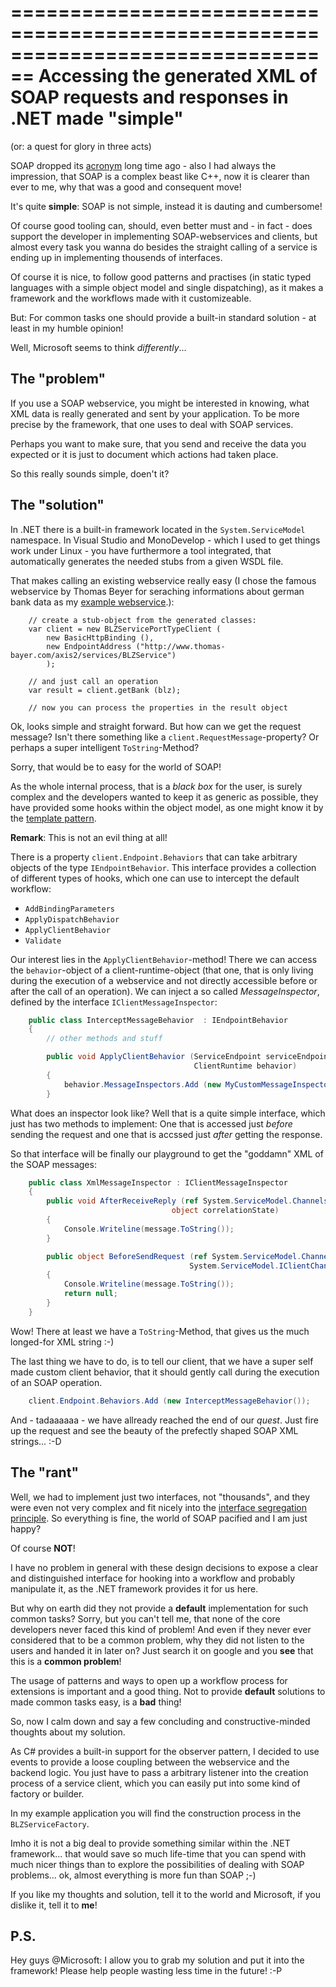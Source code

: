 ================================================================================
Accessing the generated XML of SOAP requests and responses in .NET made "simple"
================================================================================

(or: a quest for glory in three acts)

SOAP dropped its [acronym](http://en.wikipedia.org/wiki/SOAP#History) long time 
ago - also I had always the impression, that SOAP is a complex beast like C++, 
now it is clearer than ever to me, why that was a good and consequent move!

It's quite **simple**: SOAP is not simple, instead it is dauting and cumbersome!

Of course good tooling can, should, even better must and - in fact - does 
support the developer in implementing SOAP-webservices and clients, but almost 
every task you wanna do besides the straight calling of a service is ending up 
in implementing thousends of interfaces.

Of course it is nice, to follow good patterns and practises (in static typed
languages with a simple object model and single dispatching), as it makes a 
framework and the workflows made with it customizeable. 

But: For common tasks one should provide a built-in standard solution - 
at least in my humble opinion!

Well, Microsoft seems to think *differently*...


The "problem"
-------------

If you use a SOAP webservice, you might be interested in knowing, what XML data
is really generated and sent by your application. To be more precise by the
framework, that one uses to deal with SOAP services.

Perhaps you want to make sure, that you send and receive the data you expected
or it is just to document which actions had taken place.

So this really sounds simple, doen't it?


The "solution"
--------------

In .NET there is a built-in framework located in the `System.ServiceModel`
namespace. In Visual Studio and MonoDevelop - which I used to get things work
under Linux - you have furthermore a tool integrated, that automatically 
generates the needed stubs from a given WSDL file.

That makes calling an existing webservice really easy (I chose the famous
webservice by Thomas Beyer for seraching informations about german bank data
as my [example webservice](http://predic8.de/soap/blz-webservice.htm).):

```cshap
    // create a stub-object from the generated classes:
    var client = new BLZServicePortTypeClient (
        new BasicHttpBinding (), 
        new EndpointAddress ("http://www.thomas-bayer.com/axis2/services/BLZService")
        );
    
    // and just call an operation
    var result = client.getBank (blz);
    
    // now you can process the properties in the result object
```

Ok, looks simple and straight forward. But how can we get the request message?
Isn't there something like a `client.RequestMessage`-property? Or perhaps
a super intelligent `ToString`-Method?

Sorry, that would be to easy for the world of SOAP!

As the whole internal process, that is a *black box* for the user, is surely
complex and the developers wanted to keep it as generic as possible, they
have provided some hooks within the object model, as one might know it by 
the [template pattern](http://en.wikipedia.org/wiki/Template_method_pattern).

**Remark**: This is not an evil thing at all!

There is a property `client.Endpoint.Behaviors` that can take arbitrary objects
of the type `IEndpointBehavior`. This interface provides a collection of
different types of hooks, which one can use to intercept the default workflow:

- `AddBindingParameters`
- `ApplyDispatchBehavior`
- `ApplyClientBehavior`
- `Validate`

Our interest lies in the `ApplyClientBehavior`-method! There we can access the
``behavior``-object of a client-runtime-object (that one, that is only living 
during the execution of a webservice and not directly accessible before or
after the call of an operation). We can inject a so called *MessageInspector*,
defined by the interface `IClientMessageInspector`:

```csharp
    public class InterceptMessageBehavior  : IEndpointBehavior
    {
        // other methods and stuff

        public void ApplyClientBehavior (ServiceEndpoint serviceEndpoint, 
                                         ClientRuntime behavior)
        {
            behavior.MessageInspectors.Add (new MyCustomMessageInspector());
        }
```

What does an inspector look like? Well that is a quite simple interface, which
just has two methods to implement: One that is accessed just *before* sending
the request and one that is accssed just *after* getting the response.

So that interface will be finally our playground to get the "goddamn" XML of
the SOAP messages:

```csharp
    public class XmlMessageInspector : IClientMessageInspector
    {
        public void AfterReceiveReply (ref System.ServiceModel.Channels.Message message, 
                                    object correlationState)
        {
            Console.Writeline(message.ToString());
        }

        public object BeforeSendRequest (ref System.ServiceModel.Channels.Message message, 
                                        System.ServiceModel.IClientChannel channel)
        {
            Console.Writeline(message.ToString());
            return null;
        }
    }
```

Wow! There at least we have a ``ToString``-Method, that gives us the much
longed-for XML string :-)

The last thing we have to do, is to tell our client, that we have a super
self made custom client behavior, that it should gently call during the
execution of an SOAP operation.

```csharp
    client.Endpoint.Behaviors.Add (new InterceptMessageBehavior());
```

And - tadaaaaaa - we have allready reached the end of our *quest*. Just fire up
the request and see the beauty of the prefectly shaped SOAP XML strings... :-D


The "rant"
----------

Well, we had to implement just two interfaces, not "thousands", and they were
even not very complex and fit nicely into the 
[interface segregation principle](http://en.wikipedia.org/wiki/Interface_segregation_principle).
So everything is fine, the world of SOAP pacified and I am just happy?

Of course **NOT**!

I have no problem in general with these design decisions to expose a clear and 
distinguished interface for hooking into a workflow and probably manipulate it,
as the .NET framework provides it for us here.

But why on earth did they not provide a **default** implementation for such
common tasks? Sorry, but you can't tell me, that none of the core developers
never faced this kind of problem! And even if they never ever considered that
to be a common problem, why they did not listen to the users and handed it in
later on? Just search it on google and you **see** that this is a 
**common problem**!

The usage of patterns and ways to open up a workflow process for extensions is
important and a good thing. Not to provide **default** solutions to made
common tasks easy, is a **bad** thing!

So, now I calm down and say a few concluding and constructive-minded thoughts 
about my solution.

As C# provides a built-in support for the observer pattern, I decided to use
events to provide a loose coupling between the webservice and the backend logic.
You just have to pass a arbitrary listener into the creation process of a 
service client, which you can easily put into some kind of factory or builder.

In my example application you will find the construction process in the
`BLZServiceFactory`.

Imho it is not a big deal to provide something similar within the .NET 
framework... that would save so much life-time that you can spend with much 
nicer things than to explore the possibilities of dealing with SOAP
problems... ok, almost everything is more fun than SOAP ;-)

If you like my thoughts and solution, tell it to the world and Microsoft, if
you dislike it, tell it to **me**!


P.S.
----

Hey guys @Microsoft: I allow you to grab my solution and put it into the 
framework! Please help people wasting less time in the future! :-P
